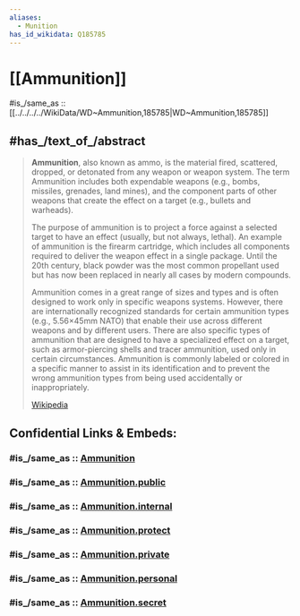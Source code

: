 ```yaml
---
aliases:
  - Munition
has_id_wikidata: Q185785
---
```


# [[Ammunition]] 

#is_/same_as :: [[../../../../WikiData/WD~Ammunition,185785|WD~Ammunition,185785]] 

## #has_/text_of_/abstract 

> **Ammunition**, also known as ammo, is the material fired, scattered, dropped, or detonated from any weapon or weapon system. The term Ammunition includes both expendable weapons (e.g., bombs, missiles, grenades, land mines), and the component parts of other weapons that create the effect on a target (e.g., bullets and warheads).
>
> The purpose of ammunition is to project a force against a selected target to have an effect (usually, but not always, lethal). An example of ammunition is the firearm cartridge, which includes all components required to deliver the weapon effect in a single package. Until the 20th century, black powder was the most common propellant used but has now been replaced in nearly all cases by modern compounds.
>
> Ammunition comes in a great range of sizes and types and is often designed to work only in specific weapons systems. However, there are internationally recognized standards for certain ammunition types (e.g., 5.56×45mm NATO) that enable their use across different weapons and by different users. There are also specific types of ammunition that are designed to have a specialized effect on a target, such as armor-piercing shells and tracer ammunition, used only in certain circumstances. Ammunition is commonly labeled or colored in a specific manner to assist in its identification and to prevent the wrong ammunition types from being used accidentally or inappropriately.
>
> [Wikipedia](https://en.wikipedia.org/wiki/Ammunition) 


## Confidential Links & Embeds: 

### #is_/same_as :: [Ammunition](/_Standards/Society/Military/Military_Engineering/Weapon/Ammunition.md) 

### #is_/same_as :: [Ammunition.public](/_public/Society/Military/Military_Engineering/Weapon/Ammunition.public.md) 

### #is_/same_as :: [Ammunition.internal](/_internal/Society/Military/Military_Engineering/Weapon/Ammunition.internal.md) 

### #is_/same_as :: [Ammunition.protect](/_protect/Society/Military/Military_Engineering/Weapon/Ammunition.protect.md) 

### #is_/same_as :: [Ammunition.private](/_private/Society/Military/Military_Engineering/Weapon/Ammunition.private.md) 

### #is_/same_as :: [Ammunition.personal](/_personal/Society/Military/Military_Engineering/Weapon/Ammunition.personal.md) 

### #is_/same_as :: [Ammunition.secret](/_secret/Society/Military/Military_Engineering/Weapon/Ammunition.secret.md)

